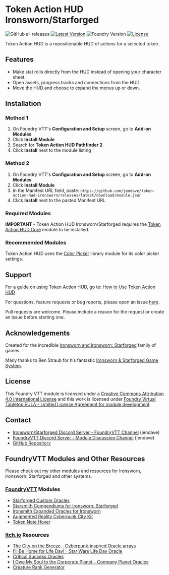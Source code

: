 # Token Action HUD Ironsworn/Starforged

![GitHub all releases](https://img.shields.io/github/downloads/jendave/token-action-hud-ironsworn/total)
[![Latest Version](https://img.shields.io/github/v/release/jendave/token-note-hover?display_name=tag&sort=semver&label=Latest%20Version)](https://github.com/jendave/token-action-hud-ironsworn/releases/latest)
![Foundry Version](https://img.shields.io/endpoint?url=https://foundryshields.com/version?url=https%3A%2F%2Fraw.githubusercontent.com%2Fjendave%2Ftoken-action-hud-ironsworn%2Fmain%2Fmodule.json)
[![License](https://img.shields.io/github/license/jendave/token-action-hud-ironsworn)](LICENSE)

Token Action HUD is a repositionable HUD of actions for a selected token.

## Features

- Make stat rolls directly from the HUD instead of opening your character sheet.
- Open assets, progress tracks and connections from the HUD.
- Move the HUD and choose to expand the menus up or down.

## Installation

### Method 1

1. On Foundry VTT's **Configuration and Setup** screen, go to **Add-on Modules**
2. Click **Install Module**
3. Search for **Token Action HUD Pathfinder 2**
4. Click **Install** next to the module listing

### Method 2

1. On Foundry VTT's **Configuration and Setup** screen, go to **Add-on Modules**
2. Click **Install Module**
3. In the Manifest URL field, paste: `https://github.com/jendave/token-action-hud-ironsworn/releases/latest/download/module.json`
4. Click **Install** next to the pasted Manifest URL

### Required Modules

**IMPORTANT** - Token Action HUD Ironsworn/Starforged requires the [Token Action HUD Core](https://foundryvtt.com/packages/token-action-hud-core) module to be installed.

### Recommended Modules

Token Action HUD uses the [Color Picker](https://foundryvtt.com/packages/color-picker) library module for its color picker settings.

## Support

For a guide on using Token Action HUD, go to: [How to Use Token Action HUD](https://github.com/jendave/token-action-hud-ironsworn/wiki/How-to-Use-Token-Action-HUD)

For questions, feature requests or bug reports, please open an issue [here](https://github.com/jendave/token-action-hud-ironsworn/issues).

Pull requests are welcome. Please include a reason for the request or create an issue before starting one.

## Acknowledgements

Created for the incredible [Ironsworn and Ironsworn: Starforged](https://tomkinpress.com/) family of games.

Many thanks to Ben Straub for his fantastic [Ironsworn & Starforged Game System](https://foundryvtt.com/packages/foundry-ironsworn).

## License

This Foundry VTT module is licensed under a [Creative Commons Attribution 4.0 International License](https://creativecommons.org/licenses/by/4.0/) and this work is licensed under [Foundry Virtual Tabletop EULA - Limited License Agreement for module development](https://foundryvtt.com/article/license/).

## Contact

* [Ironsworn/Starforged Discord Server - FoundryVTT Channel](https://discord.com/channels/437120373436186625/867434336201605160) (jendave)
* [FoundryVTT Discord Server - Module Discussion Channel](https://discord.com/channels/170995199584108546/513918036919713802) (jendave)
* [GitHub Repository](https://github.com/jendave/token-note-hover)

## FoundryVTT Modules and Other Resources

Please check out my other modules and resources for Ironsworn, Ironsworn: Starforged and other systems.

### [FoundryVTT](https://foundryvtt.com/community/david-hudson/packages) Modules

* [Starforged Custom Oracles](https://foundryvtt.com/packages/starforged-custom-oracles)
* [Starsmith Compendiums for Ironsworn: Starforged](https://foundryvtt.com/packages/starsmith-expanded-oracles)
* [Ironsmith Expanded Oracles for Ironsworn](https://foundryvtt.com/packages/ironsmith-expanded-oracles)
* [Augmented Reality Cyberpunk City Kit](https://foundryvtt.com/packages/augmented-reality-foundry)
* [Token Note Hover](https://github.com/jendave/token-note-hover)

### [Itch.io](https://jendave.itch.io/) Resources

* [The City on the Breeze - Cyberpunk-inspired Oracle arrays](https://jendave.itch.io/the-city-on-the-breeze)
* [I'll Be Home for Life Day! - Star Wars Life Day Oracle](https://jendave.itch.io/ill-be-home-for-life-day)
* [Critical Success Oracles](https://jendave.itch.io/critical-success-oracles)
* [I Owe My Soul to the Corporate Planet - Company Planet Oracles](https://jendave.itch.io/i-owe-my-soul-to-the-corporate-planet)
* [Creature Rank Generator](https://jendave.itch.io/creature-rank-generator)
